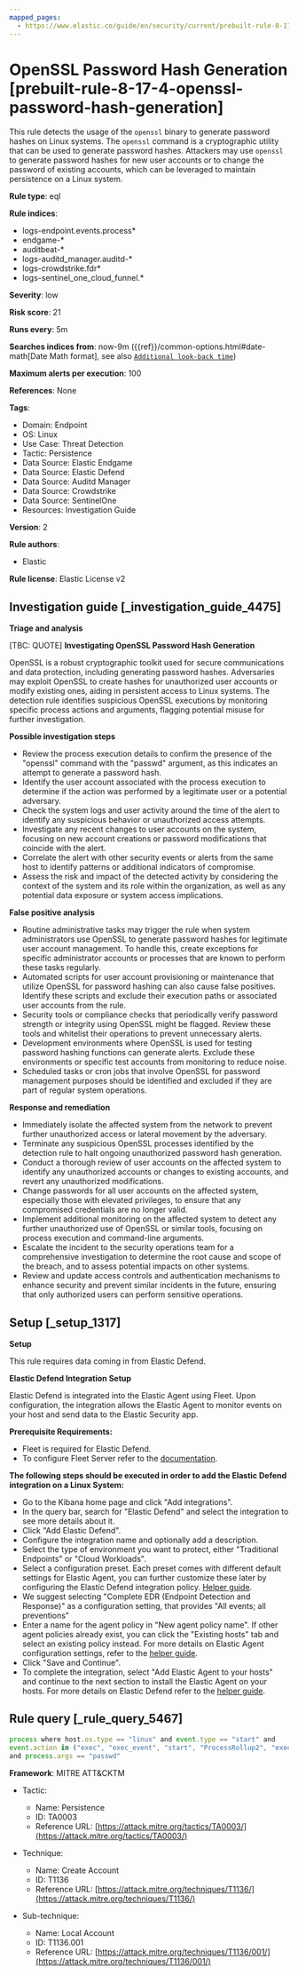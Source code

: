 ```yaml
---
mapped_pages:
  - https://www.elastic.co/guide/en/security/current/prebuilt-rule-8-17-4-openssl-password-hash-generation.html
---
```


# OpenSSL Password Hash Generation [prebuilt-rule-8-17-4-openssl-password-hash-generation]

This rule detects the usage of the `openssl` binary to generate password hashes on Linux systems. The `openssl` command is a cryptographic utility that can be used to generate password hashes. Attackers may use `openssl` to generate password hashes for new user accounts or to change the password of existing accounts, which can be leveraged to maintain persistence on a Linux system.

**Rule type**: eql

**Rule indices**:

* logs-endpoint.events.process*
* endgame-*
* auditbeat-*
* logs-auditd_manager.auditd-*
* logs-crowdstrike.fdr*
* logs-sentinel_one_cloud_funnel.*

**Severity**: low

**Risk score**: 21

**Runs every**: 5m

**Searches indices from**: now-9m ({{ref}}/common-options.html#date-math[Date Math format], see also [`Additional look-back time`](docs-content://solutions/security/detect-and-alert/create-detection-rule.md#rule-schedule))

**Maximum alerts per execution**: 100

**References**: None

**Tags**:

* Domain: Endpoint
* OS: Linux
* Use Case: Threat Detection
* Tactic: Persistence
* Data Source: Elastic Endgame
* Data Source: Elastic Defend
* Data Source: Auditd Manager
* Data Source: Crowdstrike
* Data Source: SentinelOne
* Resources: Investigation Guide

**Version**: 2

**Rule authors**:

* Elastic

**Rule license**: Elastic License v2

## Investigation guide [_investigation_guide_4475]

**Triage and analysis**

[TBC: QUOTE]
**Investigating OpenSSL Password Hash Generation**

OpenSSL is a robust cryptographic toolkit used for secure communications and data protection, including generating password hashes. Adversaries may exploit OpenSSL to create hashes for unauthorized user accounts or modify existing ones, aiding in persistent access to Linux systems. The detection rule identifies suspicious OpenSSL executions by monitoring specific process actions and arguments, flagging potential misuse for further investigation.

**Possible investigation steps**

* Review the process execution details to confirm the presence of the "openssl" command with the "passwd" argument, as this indicates an attempt to generate a password hash.
* Identify the user account associated with the process execution to determine if the action was performed by a legitimate user or a potential adversary.
* Check the system logs and user activity around the time of the alert to identify any suspicious behavior or unauthorized access attempts.
* Investigate any recent changes to user accounts on the system, focusing on new account creations or password modifications that coincide with the alert.
* Correlate the alert with other security events or alerts from the same host to identify patterns or additional indicators of compromise.
* Assess the risk and impact of the detected activity by considering the context of the system and its role within the organization, as well as any potential data exposure or system access implications.

**False positive analysis**

* Routine administrative tasks may trigger the rule when system administrators use OpenSSL to generate password hashes for legitimate user account management. To handle this, create exceptions for specific administrator accounts or processes that are known to perform these tasks regularly.
* Automated scripts for user account provisioning or maintenance that utilize OpenSSL for password hashing can also cause false positives. Identify these scripts and exclude their execution paths or associated user accounts from the rule.
* Security tools or compliance checks that periodically verify password strength or integrity using OpenSSL might be flagged. Review these tools and whitelist their operations to prevent unnecessary alerts.
* Development environments where OpenSSL is used for testing password hashing functions can generate alerts. Exclude these environments or specific test accounts from monitoring to reduce noise.
* Scheduled tasks or cron jobs that involve OpenSSL for password management purposes should be identified and excluded if they are part of regular system operations.

**Response and remediation**

* Immediately isolate the affected system from the network to prevent further unauthorized access or lateral movement by the adversary.
* Terminate any suspicious OpenSSL processes identified by the detection rule to halt ongoing unauthorized password hash generation.
* Conduct a thorough review of user accounts on the affected system to identify any unauthorized accounts or changes to existing accounts, and revert any unauthorized modifications.
* Change passwords for all user accounts on the affected system, especially those with elevated privileges, to ensure that any compromised credentials are no longer valid.
* Implement additional monitoring on the affected system to detect any further unauthorized use of OpenSSL or similar tools, focusing on process execution and command-line arguments.
* Escalate the incident to the security operations team for a comprehensive investigation to determine the root cause and scope of the breach, and to assess potential impacts on other systems.
* Review and update access controls and authentication mechanisms to enhance security and prevent similar incidents in the future, ensuring that only authorized users can perform sensitive operations.


## Setup [_setup_1317]

**Setup**

This rule requires data coming in from Elastic Defend.

**Elastic Defend Integration Setup**

Elastic Defend is integrated into the Elastic Agent using Fleet. Upon configuration, the integration allows the Elastic Agent to monitor events on your host and send data to the Elastic Security app.

**Prerequisite Requirements:**

* Fleet is required for Elastic Defend.
* To configure Fleet Server refer to the [documentation](docs-content://reference/ingestion-tools/fleet/fleet-server.md).

**The following steps should be executed in order to add the Elastic Defend integration on a Linux System:**

* Go to the Kibana home page and click "Add integrations".
* In the query bar, search for "Elastic Defend" and select the integration to see more details about it.
* Click "Add Elastic Defend".
* Configure the integration name and optionally add a description.
* Select the type of environment you want to protect, either "Traditional Endpoints" or "Cloud Workloads".
* Select a configuration preset. Each preset comes with different default settings for Elastic Agent, you can further customize these later by configuring the Elastic Defend integration policy. [Helper guide](docs-content://solutions/security/configure-elastic-defend/configure-an-integration-policy-for-elastic-defend.md).
* We suggest selecting "Complete EDR (Endpoint Detection and Response)" as a configuration setting, that provides "All events; all preventions"
* Enter a name for the agent policy in "New agent policy name". If other agent policies already exist, you can click the "Existing hosts" tab and select an existing policy instead. For more details on Elastic Agent configuration settings, refer to the [helper guide](docs-content://reference/ingestion-tools/fleet/agent-policy.md).
* Click "Save and Continue".
* To complete the integration, select "Add Elastic Agent to your hosts" and continue to the next section to install the Elastic Agent on your hosts. For more details on Elastic Defend refer to the [helper guide](docs-content://solutions/security/configure-elastic-defend/install-elastic-defend.md).


## Rule query [_rule_query_5467]

```js
process where host.os.type == "linux" and event.type == "start" and
event.action in ("exec", "exec_event", "start", "ProcessRollup2", "executed") and process.name == "openssl"
and process.args == "passwd"
```

**Framework**: MITRE ATT&CKTM

* Tactic:

    * Name: Persistence
    * ID: TA0003
    * Reference URL: [https://attack.mitre.org/tactics/TA0003/](https://attack.mitre.org/tactics/TA0003/)

* Technique:

    * Name: Create Account
    * ID: T1136
    * Reference URL: [https://attack.mitre.org/techniques/T1136/](https://attack.mitre.org/techniques/T1136/)

* Sub-technique:

    * Name: Local Account
    * ID: T1136.001
    * Reference URL: [https://attack.mitre.org/techniques/T1136/001/](https://attack.mitre.org/techniques/T1136/001/)



